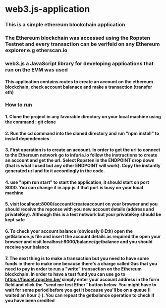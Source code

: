# web3.js-application

### This is a simple ethereum blockchain application 
### The Ethereum blockchain was accessed using the Ropsten Testnet and every transaction can be verifeid on any Ethereum explorer e.g etherscan.io

### web3.js a JavaScript library for developing applications that run on the EVM was used

#### This application contains routes to create an account on the ethereum blockchain, check account balanace and make a transaction (transfer eth)

### How to run

#### 1. Clone the project in any favorable directory on your local machine using the command : git clone 
#### 2. Run the cd command into the cloned directory and run "npm install" to install dependencies
#### 3. First operation is to create an account. In order to get the url to connect to the Ethereum network go to infuria.io follow the instructions to create an account and get the url. Select Ropsten in the ENDPOINT drop down (that is what I used but any other ENDPOINT will work). Copy the instantly generated url and fix it accordingly in the code.
#### 4. use "npm run start" to start the application, it should start on port 8000. You can change it in app.js if that port is busy on your local machine
#### 5. visit localhost:8000/account/createaccount on your browser and you should receive the reponse with you new account details (address and privateKey). Although this is a test network but your privateKey should be kept safe
#### 6. To check your account balance (obviously 0 Eth) open the getBalance.js file and insert the account details as required the open your browser and visit localhost:8000/balance/getbalance and you should receive your balance
#### 7. The next thing is to make a transaction but you need to have some funds in there to make one because there's a charge called Gas that you need to pay in order to run a "write" transaction on the Ethereum blockchain. In order to have a test fund you can use go to https://faucet.ropsten.be/ simply enter your account address in the form field and click the "send me test Ether" button below. You might have to wait for some period before you get it because you'll be on a queue (I waited an hour :) ). You can repeat the getbalance operation to check if you have been credited 


